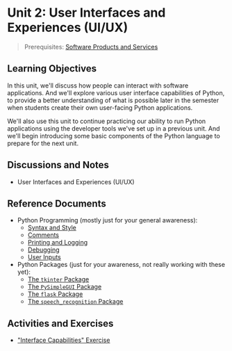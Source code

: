 # Unit 2: User Interfaces and Experiences (UI/UX)

> Prerequisites: [Software Products and Services](unit-1.md)

## Learning Objectives

In this unit, we'll discuss how people can interact with software applications. And we'll explore various user interface capabilities of Python, to provide a better understanding of what is possible later in the semester when students create their own user-facing Python applications.

We'll also use this unit to continue practicing our ability to run Python applications using the developer tools we've set up in a previous unit. And we'll begin introducing some basic components of the Python language to prepare for the next unit.

## Discussions and Notes

  + User Interfaces and Experiences (UI/UX)

## Reference Documents

  + Python Programming (mostly just for your general awareness):
    + [Syntax and Style](/notes/python/syntax-and-style.md)
    + [Comments](/notes/python/comments.md)
    + [Printing and Logging](/notes/python/printing.md)
    + [Debugging](/notes/python/debugging.md)
    + [User Inputs](/notes/python/inputs.md)
  + Python Packages (just for your awareness, not really working with these yet):
    + [The `tkinter` Package](/notes/python/packages/tkinter.md)
    + [The `PySimpleGUI` Package](/notes/python/packages/pysimplegui.md)
    + [The `flask` Package](/notes/python/packages/flask.md)
    + [The `speech_recognition` Package](/notes/python/packages/speech_recognition.md)

## Activities and Exercises

  + ["Interface Capabilities" Exercise](/exercises/interface-capabilities.md)
